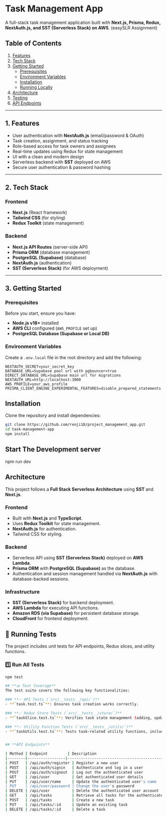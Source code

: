 # **Task Management App**

A full-stack task management application built with **Next.js, Prisma, Redux, NextAuth.js, and SST (Serverless Stack) on AWS**. (easySLR Assignment)

## **Table of Contents**

1. [Features](#features)
2. [Tech Stack](#tech-stack)
3. [Getting Started](#getting-started)
   - [Prerequisites](#prerequisites)
   - [Environment Variables](#environment-variables)
   - [Installation](#installation)
   - [Running Locally](#running-locally)
4. [Architecture](#architecture)
5. [Testing](#testing)
6. [API Endpoints](#api-endpoints)

---

## **1. Features**

- User authentication with **NextAuth.js** (email/password & OAuth)
- Task creation, assignment, and status tracking
- Role-based access for task owners and assignees
- Real-time updates using Redux for state management
- UI with a clean and modern design
- Serverless backend with **SST** deployed on AWS
- Secure user authentication & password hashing

---

## **2. Tech Stack**

### **Frontend**

- **Next.js** (React framework)
- **Tailwind CSS** (for styling)
- **Redux Toolkit** (state management)

### **Backend**

- **Next.js API Routes** (server-side API)
- **Prisma ORM** (database management)
- **PostgreSQL (Supabase)** (database)
- **NextAuth.js** (authentication)
- **SST (Serverless Stack)** (for AWS deployment)

---

## **3. Getting Started**

### **Prerequisites**

Before you start, ensure you have:

- **Node.js v18+** installed
- **AWS CLI** configured (`AWS_PROFILE` set up)
- **PostgreSQL Database (Supabase or Local DB)**

### **Environment Variables**

Create a `.env.local` file in the root directory and add the following:

```env
NEXTAUTH_SECRET=your_secret_key
DATABASE_URL=Supabase pool url with pgbouncer=true
DIRECT_DATABASE_URL=Supabase main url for migrations
NEXTAUTH_URL=http://localhost:3000
AWS_PROFILE=your_aws_profile
PRISMA_CLIENT_ENGINE_EXPERIMENTAL_FEATURES=disable_prepared_statements
```

## **Installation**

Clone the repository and install dependencies:

```sh
git clone https://github.com/renji18/project_management_app.git
cd task-management-app
npm install
```

## **Start The Development server**

npm run dev

## **Architecture**

This project follows a **Full Stack Serverless Architecture** using **SST** and **Next.js**.

### **Frontend**

- Built with **Next.js** and **TypeScript**.
- Uses **Redux Toolkit** for state management.
- **NextAuth.js** for authentication.
- Tailwind CSS for styling.

### **Backend**

- Serverless API using **SST (Serverless Stack)** deployed on **AWS Lambda**.
- **Prisma ORM** with **PostgreSQL (Supabase)** as the database.
- Authentication and session management handled via **NextAuth.js** with database-backed sessions.

### **Infrastructure**

- **SST (Serverless Stack)** for backend deployment.
- **AWS Lambda** for executing API functions.
- **Amazon RDS (via Supabase)** for persistent database storage.
- **CloudFront** for frontend deployment.

## **🧪 Running Tests**
The project includes unit tests for API endpoints, Redux slices, and utility functions.

### **1️⃣ Run All Tests**
```sh
npm test

## **📊 Test Coverage**
The test suite covers the following key functionalities:

### **✅ API Tests (`src/__tests__/api/`)**
- **`task.test.ts`**: Ensures task creation works correctly.

### **✅ Redux Store Tests (`src/__tests__/store/`)**
- **`taskSlice.test.ts`**: Verifies task state management (adding, updating, deleting tasks).

### **✅ Utility Function Tests (`src/__tests__/utils/`)**
- **`taskUtils.test.ts`**: Tests task-related utility functions, including status updates.


## **API Endpoints**

| Method | Endpoint         | Description                                      |
|--------|-----------------|--------------------------------------------------|
| POST   | /api/auth/register | Register a new user                           |
| POST   | /api/auth/signin   | Authenticate and log in a user                 |
| POST   | /api/auth/signout  | Log out the authenticated user                 |
| GET    | /api/user          | Get authenticated user details                 |
| PUT    | /api/user/name     | Update the authenticated user's name           |
| PUT    | /api/user/password | Change the user's password                     |
| DELETE | /api/user          | Delete the authenticated user account          |
| GET    | /api/tasks         | Retrieve all tasks for the authenticated user  |
| POST   | /api/tasks         | Create a new task                              |
| PUT    | /api/tasks/:id     | Update an existing task                        |
| DELETE | /api/tasks/:id     | Delete a task                                  |